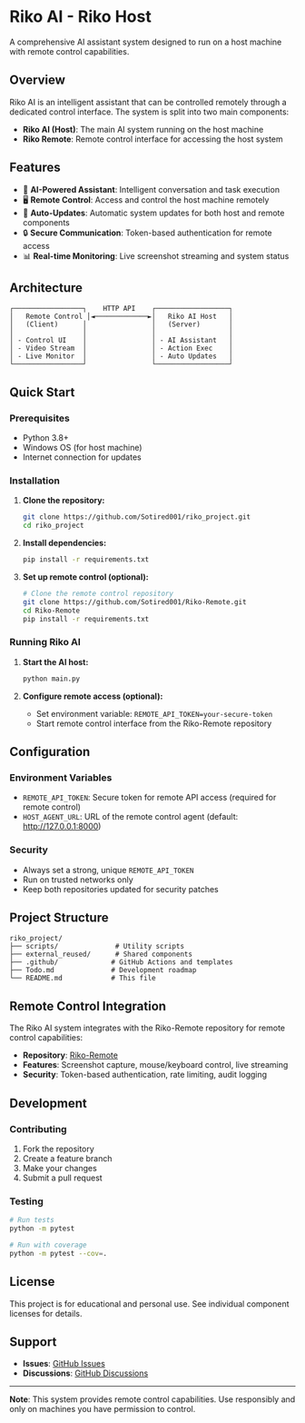 # Riko AI - Riko Host

A comprehensive AI assistant system designed to run on a host machine with remote control capabilities.

## Overview

Riko AI is an intelligent assistant that can be controlled remotely through a dedicated control interface. The system is split into two main components:

- **Riko AI (Host)**: The main AI system running on the host machine
- **Riko Remote**: Remote control interface for accessing the host system

## Features

- 🤖 **AI-Powered Assistant**: Intelligent conversation and task execution
- 🖥️ **Remote Control**: Access and control the host machine remotely
- 🔄 **Auto-Updates**: Automatic system updates for both host and remote components
- 🔒 **Secure Communication**: Token-based authentication for remote access
- 📊 **Real-time Monitoring**: Live screenshot streaming and system status

## Architecture

```
┌─────────────────┐    HTTP API    ┌──────────────────┐
│   Remote Control │◄─────────────►│   Riko AI Host   │
│   (Client)      │                │   (Server)       │
│                 │                │                  │
│ - Control UI    │                │ - AI Assistant   │
│ - Video Stream  │                │ - Action Exec    │
│ - Live Monitor  │                │ - Auto Updates   │
└─────────────────┘                └──────────────────┘
```

## Quick Start

### Prerequisites

- Python 3.8+
- Windows OS (for host machine)
- Internet connection for updates

### Installation

1. **Clone the repository:**
   ```bash
   git clone https://github.com/Sotired001/riko_project.git
   cd riko_project
   ```

2. **Install dependencies:**
   ```bash
   pip install -r requirements.txt
   ```

3. **Set up remote control (optional):**
   ```bash
   # Clone the remote control repository
   git clone https://github.com/Sotired001/Riko-Remote.git
   cd Riko-Remote
   pip install -r requirements.txt
   ```

### Running Riko AI

1. **Start the AI host:**
   ```bash
   python main.py
   ```

2. **Configure remote access (optional):**
   - Set environment variable: `REMOTE_API_TOKEN=your-secure-token`
   - Start remote control interface from the Riko-Remote repository

## Configuration

### Environment Variables

- `REMOTE_API_TOKEN`: Secure token for remote API access (required for remote control)
- `HOST_AGENT_URL`: URL of the remote control agent (default: http://127.0.0.1:8000)

### Security

- Always set a strong, unique `REMOTE_API_TOKEN`
- Run on trusted networks only
- Keep both repositories updated for security patches

## Project Structure

```
riko_project/
├── scripts/              # Utility scripts
├── external_reused/      # Shared components
├── .github/             # GitHub Actions and templates
├── Todo.md              # Development roadmap
└── README.md            # This file
```

## Remote Control Integration

The Riko AI system integrates with the Riko-Remote repository for remote control capabilities:

- **Repository**: [Riko-Remote](https://github.com/Sotired001/Riko-Remote)
- **Features**: Screenshot capture, mouse/keyboard control, live streaming
- **Security**: Token-based authentication, rate limiting, audit logging

## Development

### Contributing

1. Fork the repository
2. Create a feature branch
3. Make your changes
4. Submit a pull request

### Testing

```bash
# Run tests
python -m pytest

# Run with coverage
python -m pytest --cov=.
```

## License

This project is for educational and personal use. See individual component licenses for details.

## Support

- **Issues**: [GitHub Issues](https://github.com/Sotired001/riko_project/issues)
- **Discussions**: [GitHub Discussions](https://github.com/Sotired001/riko_project/discussions)

---

**Note**: This system provides remote control capabilities. Use responsibly and only on machines you have permission to control.